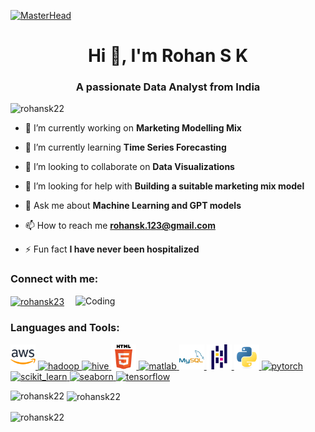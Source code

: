 [![MasterHead](https://api.deepai.org/job-view-file/8920716e-d3ca-4f5d-8dc1-c6bfec8b8706/outputs/output.jpg)](https://rishavchanda.io)
<h1 align="center">Hi 👋, I'm Rohan S K</h1>
<h3 align="center">A passionate Data Analyst from India</h3>

<p align="left"> <img src="https://komarev.com/ghpvc/?username=rohansk22&label=Profile%20views&color=0e75b6&style=flat" alt="rohansk22" /> </p>

- 🔭 I’m currently working on **Marketing Modelling Mix**

- 🌱 I’m currently learning **Time Series Forecasting**

- 👯 I’m looking to collaborate on **Data Visualizations**

- 🤝 I’m looking for help with **Building a suitable marketing mix model**

- 💬 Ask me about **Machine Learning and GPT models**

- 📫 How to reach me **rohansk.123@gmail.com**

- ⚡ Fun fact **I have never been hospitalized**

<h3 align="left">Connect with me:</h3>
<p align="left">
<a href="https://linkedin.com/in/rohansk23" target="blank"><img align="center" src="https://raw.githubusercontent.com/rahuldkjain/github-profile-readme-generator/master/src/images/icons/Social/linked-in-alt.svg" alt="rohansk23" height="30" width="40" /></a>
<img align="right" alt="Coding" width="400" src="https://api.deepai.org/job-view-file/03ef4b33-22ad-4103-95a4-af8ddeee9aa2/outputs/output.jpg">

</p>

<h3 align="left">Languages and Tools:</h3>
<p align="left"> <a href="https://aws.amazon.com" target="_blank" rel="noreferrer"> <img src="https://raw.githubusercontent.com/devicons/devicon/master/icons/amazonwebservices/amazonwebservices-original-wordmark.svg" alt="aws" width="40" height="40"/> </a> <a href="https://hadoop.apache.org/" target="_blank" rel="noreferrer"> <img src="https://www.vectorlogo.zone/logos/apache_hadoop/apache_hadoop-icon.svg" alt="hadoop" width="40" height="40"/> </a> <a href="https://hive.apache.org/" target="_blank" rel="noreferrer"> <img src="https://www.vectorlogo.zone/logos/apache_hive/apache_hive-icon.svg" alt="hive" width="40" height="40"/> </a> <a href="https://www.w3.org/html/" target="_blank" rel="noreferrer"> <img src="https://raw.githubusercontent.com/devicons/devicon/master/icons/html5/html5-original-wordmark.svg" alt="html5" width="40" height="40"/> </a> <a href="https://www.mathworks.com/" target="_blank" rel="noreferrer"> <img src="https://upload.wikimedia.org/wikipedia/commons/2/21/Matlab_Logo.png" alt="matlab" width="40" height="40"/> </a> <a href="https://www.mysql.com/" target="_blank" rel="noreferrer"> <img src="https://raw.githubusercontent.com/devicons/devicon/master/icons/mysql/mysql-original-wordmark.svg" alt="mysql" width="40" height="40"/> </a> <a href="https://pandas.pydata.org/" target="_blank" rel="noreferrer"> <img src="https://raw.githubusercontent.com/devicons/devicon/2ae2a900d2f041da66e950e4d48052658d850630/icons/pandas/pandas-original.svg" alt="pandas" width="40" height="40"/> </a> <a href="https://www.python.org" target="_blank" rel="noreferrer"> <img src="https://raw.githubusercontent.com/devicons/devicon/master/icons/python/python-original.svg" alt="python" width="40" height="40"/> </a> <a href="https://pytorch.org/" target="_blank" rel="noreferrer"> <img src="https://www.vectorlogo.zone/logos/pytorch/pytorch-icon.svg" alt="pytorch" width="40" height="40"/> </a> <a href="https://scikit-learn.org/" target="_blank" rel="noreferrer"> <img src="https://upload.wikimedia.org/wikipedia/commons/0/05/Scikit_learn_logo_small.svg" alt="scikit_learn" width="40" height="40"/> </a> <a href="https://seaborn.pydata.org/" target="_blank" rel="noreferrer"> <img src="https://seaborn.pydata.org/_images/logo-mark-lightbg.svg" alt="seaborn" width="40" height="40"/> </a> <a href="https://www.tensorflow.org" target="_blank" rel="noreferrer"> <img src="https://www.vectorlogo.zone/logos/tensorflow/tensorflow-icon.svg" alt="tensorflow" width="40" height="40"/> </a> </p>

<p><img align="left" src="https://github-readme-stats.vercel.app/api/top-langs?username=rohansk22&show_icons=true&locale=en&layout=compact" alt="rohansk22" /></p>

<p>&nbsp;<img align="center" src="https://github-readme-stats.vercel.app/api?username=rohansk22&show_icons=true&locale=en" alt="rohansk22" /></p>

<p><img align="center" src="https://github-readme-streak-stats.herokuapp.com/?user=rohansk22&" alt="rohansk22" /></p>
